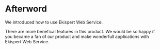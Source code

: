 # Afterword

We introduced how to use Ekispert Web Service.

There are more benefical features in this product.
We would be so happy if you became a fan of our product and make wonderfull applications with Ekispert Web Service.
